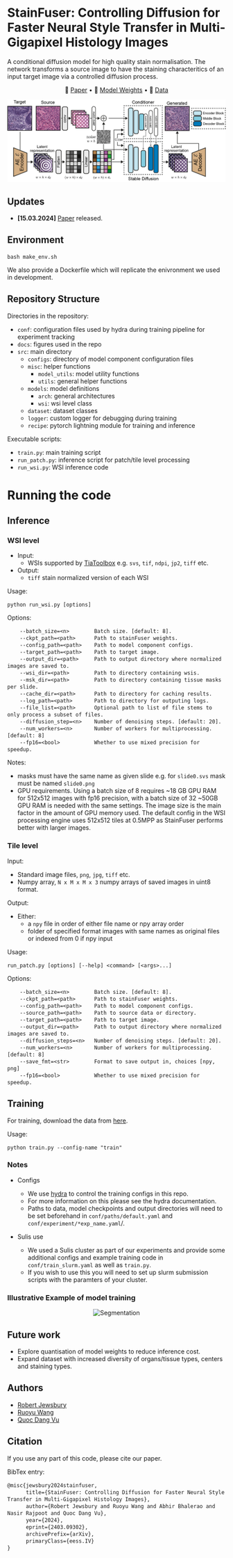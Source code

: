 # StainFuser: Controlling Diffusion for Faster Neural Style Transfer in Multi-Gigapixel Histology Images

A conditional diffusion model for high quality stain normalisation. The network transforms a source image to have the staining characteritics of an input target image via a controlled diffusion process.

<p align="center">
   📃 <a href="https://arxiv.org/abs/2403.09302" target="_blank">Paper</a> • 🤗 <a href="https://huggingface.co/R-J/StainFuser" target="_blank">Model Weights</a> • 🤗 <a href="https://huggingface.co/datasets/R-J/SPI-2M" target="_blank">Data</a> 
</p>


![stainFuser](docs/workflow_pipeline_only_bg_white.png)


## Updates

* **[15.03.2024]** [Paper](https://arxiv.org/abs/2403.09302) released.

## Environment
```
bash make_env.sh
```
We also provide a Dockerfile which will replicate the enivronment we used in development.

## Repository Structure
Directories in the repository:
- `conf`: configuration files used by hydra during training pipeline for experiment tracking
- `docs`: figures used in the repo
- `src`: main directory
    - `configs`: directory of model component configuration files
    - `misc`: helper functions
        - `model_utils`: model utility functions
        - `utils`: general helper functions
    - `models`: model definitions
        - `arch`: general architectures
        - `wsi`: wsi level class
    - `dataset`: dataset classes
    - `logger`: custom logger for debugging during training
    - `recipe`: pytorch lightning module for training and inference

Executable scripts:
- `train.py`: main training script
- `run_patch.py`: inference script for patch/tile level processing
- `run_wsi.py`: WSI inference code

# Running the code

## Inference
### WSI level
<!-- <details><summary>Click to expand</summary> -->
- Input:
    - WSIs supported by [TiaToolbox](https://github.com/TissueImageAnalytics/tiatoolbox/) e.g. `svs`, `tif`, `ndpi`, `jp2`, `tiff` etc.
- Output:
    - `tiff` stain normalized version of each WSI

Usage:
```
python run_wsi.py [options]
```

Options:
```
    --batch_size=<n>        Batch size. [default: 8].
    --ckpt_path=<path>      Path to stainFuser weights.
    --config_path=<path>    Path to model component configs.
    --target_path=<path>    Path to target image.
    --output_dir=<path>     Path to output directory where normalized images are saved to.
    --wsi_dir=<path>        Path to directory containing wsis.
    --msk_dir=<path>        Path to directory containing tissue masks per slide.
    --cache_dir=<path>      Path to directory for caching results.
    --log_path=<path>       Path to directory for outputing logs.
    --file_list=<path>      Optional path to list of file stems to only process a subset of files.
    --diffusion_step=<n>    Number of denoising steps. [default: 20].
    --num_workers=<n>       Number of workers for multiprocessing. [default: 8]
    --fp16=<bool>           Whether to use mixed precision for speedup.
```

Notes:
- masks must have the same name as given slide e.g. for `slide0.svs` mask must be named `slide0.png`
- GPU requirements. Using a batch size of 8 requires ~18 GB GPU RAM for 512x512 images with fp16 precision, with a batch size of 32 ~50GB GPU RAM is needed with the same settings. The image size is the main factor in the amount of GPU memory used. The default config in the WSI processing engine uses 512x512 tiles at 0.5MPP as StainFuser performs better with larger images.

<!-- </details> -->
### Tile level

Input:
- Standard image files, `png`, `jpg`, `tiff` etc.
- Numpy array, `N x M x M x 3` numpy arrays of saved images in uint8 format.

Output:
- Either:
    - a `npy` file in order of either file name or npy array order
    - folder of specified format images with same names as original files or indexed from 0 if npy input

Usage:
```
run_patch.py [options] [--help] <command> [<args>...]
```

Options:
```
    --batch_size=<n>        Batch size. [default: 8].
    --ckpt_path=<path>      Path to stainFuser weights.
    --config_path=<path>    Path to model component configs.
    --source_path=<path>    Path to source data or directory.
    --target_path=<path>    Path to target image.
    --output_dir=<path>     Path to output directory where normalized images are saved to.
    --diffusion_steps=<n>   Number of denoising steps. [default: 20].
    --num_workers=<n>       Number of workers for multiprocessing. [default: 8]
    --save_fmt=<str>        Format to save output in, choices [npy, png]
    --fp16=<bool>           Whether to use mixed precision for speedup.
```

## Training
For training, download the data from [here](https://huggingface.co/datasets/R-J/SPI-2M).

Usage:
```
python train.py --config-name "train"
```

### Notes
- Configs
    - We use [hydra](https://hydra.cc/docs/intro/) to control the training configs in this repo.
    - For more information on this please see the hydra documentation.
    - Paths to data, model checkpoints and output directories will need to be set beforehand in `conf/paths/default.yaml` and `conf/experiment/*exp_name.yaml`/.

- Sulis use
    - We used a Sulis cluster as part of our experiments and provide some additional configs and example training code in `conf/train_slurm.yaml` as well as `train.py`.
    - If you wish to use this you will need to set up slurm submission scripts with the paramters of your cluster.

### Illustrative Example of model training
<p align="center">
  <img src="docs/unfreeze-0001-3825_tillstep10001.gif" alt="Segmentation" width="512" />
</p>

## Future work
- Explore quantisation of model weights to reduce inference cost.
- Expand dataset with increased diversity of organs/tissue types, centers and staining types.

## Authors

* [Robert Jewsbury](https://github.com/R-J96)
* [Ruoyu Wang](https://github.com/ruoyussh)
* [Quoc Dang Vu](https://github.com/vqdang)

## Citation

If you use any part of this code, please cite our paper.

BibTex entry:
```
@misc{jewsbury2024stainfuser,
      title={StainFuser: Controlling Diffusion for Faster Neural Style Transfer in Multi-Gigapixel Histology Images}, 
      author={Robert Jewsbury and Ruoyu Wang and Abhir Bhalerao and Nasir Rajpoot and Quoc Dang Vu},
      year={2024},
      eprint={2403.09302},
      archivePrefix={arXiv},
      primaryClass={eess.IV}
}
```